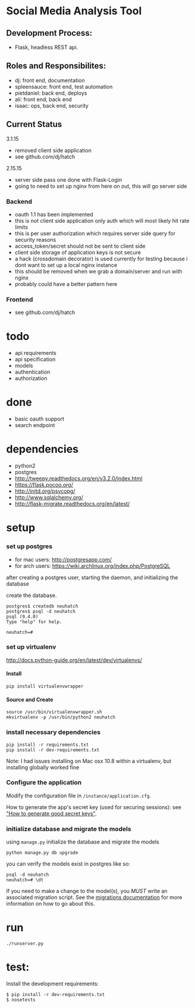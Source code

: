 # Social Media Analysis Tool

## Development Process:

- Flask, headless REST api.

## Roles and Responsibilites:
- dj: front end, documentation
- spleensauce: front end, test automation
- pietdaniel: back end, deploys
- ali: front end, back end
- isaac: ops, back end, security

## Current Status

3.1.15
- removed client side application
- see github.com/dj/hatch

2.15.15
- server side pass one done with Flask-Login
- going to need to set up nginx from here on out, this will go server side

### Backend

- oauth 1.1 has been implemented
- this is not client side application only auth which will most likely hit rate limits
- this is per user authorization which requires server side query for security reasons
 - access_token/secret should not be sent to client side
 - client side storage of application keys is not secure
- a hack (crossdomain decorator) is used currently for testing because i dont want to set up a local nginx instance
 - this should be removed when we grab a domain/server and run with nginx
 - probably could have a better pattern here

### Frontend
- see github.com/dj/hatch

# todo
- api requirements
- api specification
- models
- authentication
- authorization

# done
- basic oauth support
- search endpoint

# dependencies

- python2
- postgres
- http://tweepy.readthedocs.org/en/v3.2.0/index.html
- https://flask.pocoo.org/
- http://initd.org/psycopg/
- http://www.sqlalchemy.org/
- http://flask-migrate.readthedocs.org/en/latest/


# setup

### set up postgres

 - for mac users: http://postgresapp.com/
 - for arch users: https://wiki.archlinux.org/index.php/PostgreSQL

 after creating a postgres user, starting the daemon, and initializing the database

 create the database.
 ```
 postgres$ createdb neuhatch
 postgres$ psql -d neuhatch
 psql (9.4.0)
 Type "help" for help.

 neuhatch=#
 ```

### set up virtualenv

http://docs.python-guide.org/en/latest/dev/virtualenvs/

#### Install
```
pip install virtualenvwrapper
```

#### Source and Create
```
source /usr/bin/virtualenvwrapper.sh
mkvirtualenv -p /usr/bin/python2 neuhatch
```

### install necessary dependencies

```
pip install -r requirements.txt
pip install -r dev-requirements.txt
```

Note: I had issues installing on Mac osx 10.8 within a virtualenv, but installing globally worked fine

### Configure the application

Modify the configuration file in ```/instance/application.cfg```.

How to generate the app's secret key (used for securing sessions): see ["How to generate good secret keys"](http://flask.pocoo.org/docs/0.10/quickstart/#sessions).

###  initialize database and migrate the models

using ```manage.py``` initialize the database and migrate the models

```
python manage.py db upgrade
```

you can verify the models exist in postgres like so:

```
psql -d neuhatch
neuhatch=# \dt
```

If you need to make a change to the model(s), you _MUST_ write an associated
migration script. See the [migrations documentation](migrations/README.md) for
more information on how to go about this.

# run

```
./runserver.py
```

# test:

Install the development requirements:

    $ pip install -r dev-requirements.txt
    $ nosetests
